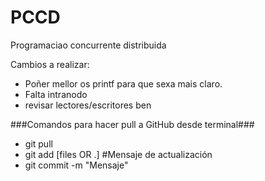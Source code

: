 # PCCD
Programaciao concurrente distribuida

Cambios a realizar:
  - Poñer mellor os printf para que sexa mais claro.
  - Falta intranodo
  - revisar lectores/escritores ben


###Comandos para hacer pull a GitHub desde terminal###

  -  git pull
  -  git add [files OR .] #Mensaje de actualización
  -  git commit -m "Mensaje"

